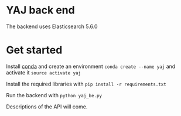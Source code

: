 # YAJ back end

The backend uses Elasticsearch 5.6.0

# Get started

Install [conda](https://conda.io/docs/user-guide/install/index.html) and create an environment `conda create --name yaj` and activate it `source activate yaj`

Install the required libraries with `pip install -r requirements.txt`

Run the backend with `python yaj_be.py`

Descriptions of the API will come.
